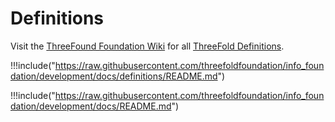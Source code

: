 # Definitions

Visit the [ThreeFound Foundation Wiki](https://wiki.foundation.grid.tf/#/) for all [ThreeFold Definitions](https://wiki.foundation.grid.tf/#/definitions/readme/).

!!!include("https://raw.githubusercontent.com/threefoldfoundation/info_foundation/development/docs/definitions/README.md")

!!!include("https://raw.githubusercontent.com/threefoldfoundation/info_foundation/development/docs/README.md")
